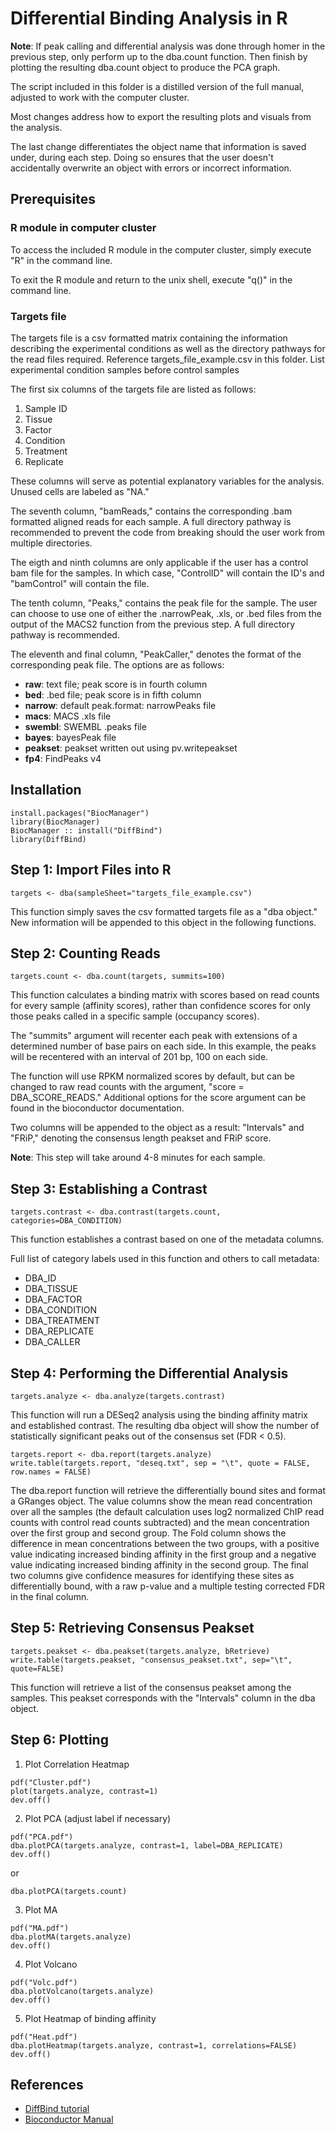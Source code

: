 # Differential Binding Analysis in R

**Note**: If peak calling and differential analysis was done through homer in the previous step, only perform up to the dba.count function. 
Then finish by plotting the resulting dba.count object to produce the PCA graph.

The script included in this folder is a distilled version of the full manual, adjusted to work with the computer cluster.

Most changes address how to export the resulting plots and visuals from the analysis.

The last change differentiates the object name that information is saved under, during each step. 
Doing so ensures that the user doesn't accidentally overwrite an object with errors or incorrect information.

## Prerequisites
### R module in computer cluster
To access the included R module in the computer cluster, simply execute "R" in the command line.

To exit the R module and return to the unix shell, execute "q()" in the command line.

### Targets file
The targets file is a csv formatted matrix containing the information describing the experimental conditions as well as the directory pathways for the read files required. 
Reference targets_file_example.csv in this folder.
List experimental condition samples before control samples

The first six columns of the targets file are listed as follows:
1. Sample ID
2. Tissue
3. Factor
4. Condition
5. Treatment
6. Replicate

These columns will serve as potential explanatory variables for the analysis. Unused cells are labeled as "NA."

The seventh column, "bamReads," contains the corresponding .bam formatted aligned reads for each sample. A full directory pathway is recommended to prevent the code from breaking should the user work from multiple directories. 

The eigth and ninth columns are only applicable if the user has a control bam file for the samples. In which case, "ControlID" will contain the ID's and "bamControl" will contain the file.

The tenth column, "Peaks," contains the peak file for the sample. The user can choose to use one of either the .narrowPeak, .xls, or .bed files from the output of the MACS2 function from the previous step. A full directory pathway is recommended.

The eleventh and final column, "PeakCaller," denotes the format of the corresponding peak file. The options are as follows:
* **raw**: text file; peak score is in fourth column
* **bed**: .bed file; peak score is in fifth column
* **narrow**: default peak.format: narrowPeaks file
* **macs**: MACS .xls file
* **swembl**: SWEMBL .peaks file
* **bayes**: bayesPeak file
* **peakset**: peakset written out using pv.writepeakset
* **fp4**: FindPeaks v4

## Installation
```
install.packages("BiocManager")
library(BiocManager)
BiocManager :: install("DiffBind")
library(DiffBind)
```

## Step 1: Import Files into R
```
targets <- dba(sampleSheet="targets_file_example.csv")
```
This function simply saves the csv formatted targets file as a "dba object."
New information will be appended to this object in the following functions.

## Step 2: Counting Reads
```
targets.count <- dba.count(targets, summits=100)
```
This function calculates a binding matrix with scores based on read counts for every sample (affinity scores), rather than confidence scores for only those peaks called in a specific sample (occupancy scores).

The "summits" argument will recenter each peak with extensions of a determined number of base pairs on each side. In this example, the peaks will be recentered with an interval of 201 bp, 100 on each side.

The function will use RPKM normalized scores by default, but can be changed to raw read counts with the argument, "score = DBA_SCORE_READS."
Additional options for the score argument can be found in the bioconductor documentation.

Two columns will be appended to the object as a result: "Intervals" and "FRiP," denoting the consensus length peakset and FRiP score.

**Note**: This step will take around 4-8 minutes for each sample.  

## Step 3: Establishing a Contrast
```
targets.contrast <- dba.contrast(targets.count, categories=DBA_CONDITION)
```
This function establishes a contrast based on one of the metadata columns.

Full list of category labels used in this function and others to call metadata:
* DBA_ID
* DBA_TISSUE
* DBA_FACTOR
* DBA_CONDITION
* DBA_TREATMENT
* DBA_REPLICATE
* DBA_CALLER

## Step 4: Performing the Differential Analysis
```
targets.analyze <- dba.analyze(targets.contrast)
```
This function will run a DESeq2 analysis using the binding affinity matrix and established contrast. The resulting dba object will show the number of statistically significant peaks out of the consensus set (FDR < 0.5). 

```
targets.report <- dba.report(targets.analyze)
write.table(targets.report, "deseq.txt", sep = "\t", quote = FALSE, row.names = FALSE)
```
The dba.report function will retrieve the differentially bound sites and format a GRanges object. 
The value columns show the mean read concentration over all the samples (the default calculation uses log2 normalized ChIP read counts with control read counts subtracted) and the mean concentration over the first group and second group. 
The Fold column shows the difference in mean concentrations between the two groups, with a positive value indicating increased binding affinity in the first group and a negative value indicating increased binding affinity in the second group.
The final two columns give confidence measures for identifying these sites as differentially bound, with a raw p-value and a multiple testing corrected FDR in the final column.

## Step 5: Retrieving Consensus Peakset
```
targets.peakset <- dba.peakset(targets.analyze, bRetrieve)
write.table(targets.peakset, "consensus_peakset.txt", sep="\t", quote=FALSE)
```
This function will retrieve a list of the consensus peakset among the samples. This peakset corresponds with the "Intervals" column in the dba object.

## Step 6: Plotting
1. Plot Correlation Heatmap
```
pdf("Cluster.pdf")
plot(targets.analyze, contrast=1)
dev.off()
```
2. Plot PCA (adjust label if necessary)
```
pdf("PCA.pdf")
dba.plotPCA(targets.analyze, contrast=1, label=DBA_REPLICATE)
dev.off()
```
or 
```
dba.plotPCA(targets.count)
```

3. Plot MA
```
pdf("MA.pdf")
dba.plotMA(targets.analyze)
dev.off()
```
4. Plot Volcano
```
pdf("Volc.pdf")
dba.plotVolcano(targets.analyze)
dev.off()
```
5. Plot Heatmap of binding affinity
```
pdf("Heat.pdf")
dba.plotHeatmap(targets.analyze, contrast=1, correlations=FALSE)
dev.off()
```

## References
* [DiffBind tutorial](http://bioconductor.org/packages/release/bioc/vignettes/DiffBind/inst/doc/DiffBind.pdf)
* [Bioconductor Manual](https://bioconductor.org/packages/devel/bioc/manuals/DiffBind/man/DiffBind.pdf)




